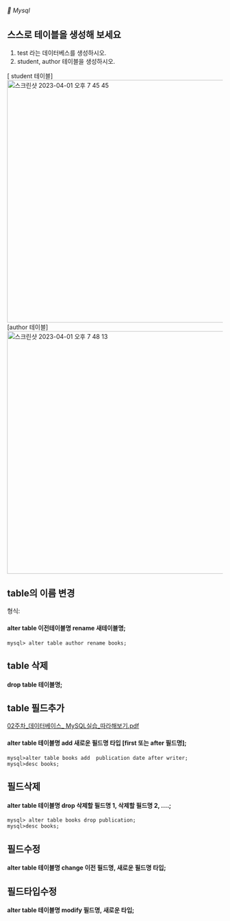 ###### :cactus:  Mysql

## 스스로 테이블을 생성해 보세요
1. test 라는 데이터베스를 생성하시오. 
2. student, author 테이블을 생성하시오. 
 
[ student 테이블]    
<img width="566" alt="스크린샷 2023-04-01 오후 7 45 45" src="https://user-images.githubusercontent.com/48478079/229284155-a4884b24-42f9-4e2d-afc0-1215275910e6.png">   
[author 테이블]    
<img width="566" alt="스크린샷 2023-04-01 오후 7 48 13" src="https://user-images.githubusercontent.com/48478079/229284369-d7b54514-bae1-47be-804e-c34aab33e6bb.png">

## table의 이름 변경
형식: 
#### alter table 이전테이블명 rename 새테이블명;

```
mysql> alter table author rename books;
```
## table 삭제 
#### drop table 테이블명;


## table 필드추가
[02주차_데이터베이스_ MySQL실습_따라해보기.pdf](https://github.com/PhoebeYoon/Database-Mysql/files/11129265/02._._.MySQL._.pdf)
#### alter table 테이블명 add 새로운 필드명 타입 [first 또는 after 필드명];
```
mysql>alter table books add  publication date after writer; 
mysql>desc books;
```
## 필드삭제
#### alter table 테이블명 drop 삭제할 필드명 1, 삭제할 필드명 2, ....;
```
mysql> alter table books drop publication;
mysql>desc books;
```

## 필드수정
#### alter table 테이블명 change 이전 필드명, 새로운 필드명 타입;

## 필드타입수정
####  alter table 테이블명 modify 필드명, 새로운 타입; 
